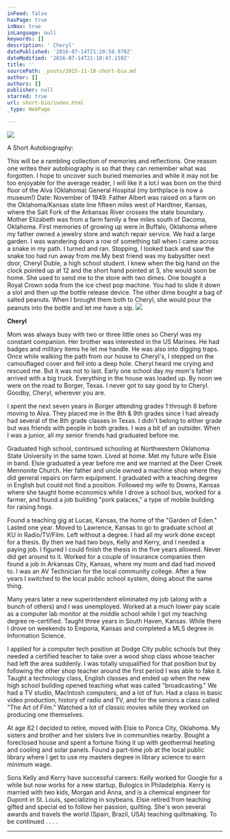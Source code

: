 ```yaml
---
inFeed: false
hasPage: true
inNav: true
inLanguage: null
keywords: []
description: ' Cheryl'
datePublished: '2016-07-14T21:20:50.970Z'
dateModified: '2016-07-14T21:10:47.159Z'
title: ''
sourcePath: _posts/2015-11-18-short-bio.md
author: []
authors: []
publisher: null
starred: true
url: short-bio/index.html
_type: WebPage

---
```

![](https://the-grid-user-content.s3-us-west-2.amazonaws.com/06cbf00a-d083-4d07-808c-3bcd8f785ad9.jpg)

A Short Autobiography: 

This will be a rambling collection of memories and reflections. One reason one writes their autobiography is so that they can remember what was forgotten. I hope to uncover such buried memories and while it may not be too enjoyable for the average reader, I will like it a lot.I was born on the third floor of the Alva (Oklahoma) General Hospital (my birthplace is now a museum!) Date: November of 1949\. Father Albert was raised on a farm on the Oklahoma/Kansas state line fifteen miles west of Hardtner, Kansas, where the Salt Fork of the Arkansas River crosses the state boundary. Mother Elizabeth was from a farm family a few miles south of Dacoma, Oklahoma. First memories of growing up were in Buffalo, Oklahoma where my father owned a jewelry store and watch repair service. We had a large garden. I was wandering down a row of something tall when I came across a snake in my path. I turned and ran. Stopping, I looked back and saw the snake too had run away from me.My best friend was my babysitter next door, Cheryl Duble, a high school student. I knew when the big hand on the clock pointed up at 12 and the short hand pointed at 3, she would soon be home. She used to send me to the store with two dimes. One bought a Royal Crown soda from the ice chest pop machine. You had to slide it down a slot and then up the bottle release device. The other dime bought a bag of salted peanuts. When I brought them both to Cheryl, she would pour the peanuts into the bottle and let me have a sip. ![](https://the-grid-user-content.s3-us-west-2.amazonaws.com/dd6870cd-cc06-4303-8031-c10c03ad86a1.jpg)

**Cheryl**

Mom was always busy with two or three little ones so Cheryl was my constant companion. Her brother was interested in the US Marines. He had badges and military items he let me handle. He was also into digging traps. Once while walking the path from our house to Cheryl's, I stepped on the camouflaged cover and fell into a deep hole. Cheryl heard me crying and rescued me. But it was not to last. Early one school day my mom's father arrived with a big truck. Everything in the house was loaded up. By noon we were on the road to Borger, Texas. I never got to say good by to Cheryl. Goodby, Cheryl, wherever you are.

I spent the next seven years in Borger attending grades 1 through 8 before moving to Alva. They placed me in the 8th & 9th grades since I had already had several of the 8th grade classes in Texas. I didn't belong to either grade but was friends with people in both grades. I was a bit of an outsider. When I was a junior, all my senior friends had graduated before me.

Graduated high school, continued schooling at Northwestern Oklahoma State University in the same town. Lived at home. Met my future wife Elsie in band. Elsie graduated a year before me and we married at the Deer Creek Mennonite Church. Her father and uncle owned a machine shop where they did general repairs on farm equipment. I graduated with a teaching degree in English but could not find a position. Followed my wife to Downs, Kansas where she taught home economics while I drove a school bus, worked for a farmer, and found a job building "pork palaces," a type of mobile building for raising hogs. 

Found a teaching gig at Lucas, Kansas, the home of the "Garden of Eden." Lasted one year. Moved to Lawrence, Kansas to go to graduate school at KU in Radio/TV/Film. Left without a degree. I had all my work done except for a thesis. By then we had two boys, Kelly and Kerry, and I needed a paying job. I figured I could finish the thesis in the five years allowed. Never did get around to it. Worked for a couple of insurance companies then found a job in Arkansas City, Kansas, where my mom and dad had moved to. I was an AV Technician for the local community college. After a few years I switched to the local public school system, doing about the same thing. 

Many years later a new superintendent eliminated my job (along with a bunch of others) and I was unemployed. Worked at a much lower pay scale as a computer lab monitor at the middle school while I got my teaching degree re-certified. Taught three years in South Haven, Kansas. While there I drove on weekends to Emporia, Kansas and completed a MLS degree in Information Science. 

I applied for a computer tech position at Dodge City public schools but they needed a certified teacher to take over a wood shop class whose teacher had left the area suddenly. I was totally unqualified for that position but by following the other shop teacher around the first period I was able to fake it. Taught a technology class, English classes and ended up when the new high school building opened teaching what was called "broadcasting." We had a TV studio, MacIntosh computers, and a lot of fun. Had a class in basic video production, history of radio and TV, and for the seniors a class called "The Art of Film." Watched a lot of classic movies while they worked on producing one themselves. 

At age 62 I decided to retire, moved with Elsie to Ponca City, Oklahoma. My sisters and brother and her sisters live in communities nearby. Bought a foreclosed house and spent a fortune fixing it up with geothermal heating and cooling and solar panels. Found a part-time job at the local public library where I get to use my masters degree in library science to earn minimum wage. 

Sons Kelly and Kerry have successful careers: Kelly worked for Google for a while but now works for a new startup, Bulogics in Philadelphia. Kerry is married with two kids, Morgan and Anna, and is a chemical engineer for Dupont in St. Louis, specializing in soybeans. Elsie retired from teaching gifted and special ed to follow her passion, quilting. She's won several awards and travels the world (Spain, Brazil, USA) teaching quiltmaking. To be continued . . . .

****